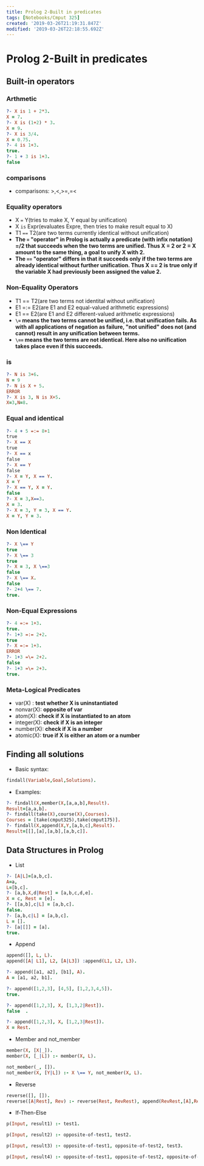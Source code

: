 ```yaml
---
title: Prolog 2-Built in predicates
tags: [Notebooks/Cmput 325]
created: '2019-03-26T21:19:31.847Z'
modified: '2019-03-26T22:18:55.692Z'
---
```


# Prolog 2-Built in predicates
## Built-in operators
### Arthmetic
  ```prolog
  ?- X is 1 + 2*3.
  X = 7.
  ?- X is (1+2) * 3.
  X = 9.
  ?- X is 3/4.
  X = 0.75.
  ?- 4 is 1+3.
  true.
  ?- 1 + 3 is 1+3. 
  false
  ```
### comparisons
  * comparisons: >,<,>=,=<

### Equality operators
  * X ```=``` Y(tries to make X, Y equal by unification)
  * X ```is``` Expr(evaluates Expre, then tries to make result equal to X)
  * T1 ```==``` T2(are two terms currently identical without unification)
  * **The ```=``` "operator" in Prolog is actually a predicate (with infix notation) =/2 that succeeds when the two terms are unified. Thus X = 2 or 2 = X amount to the same thing, a goal to unify X with 2.**
  * **The ```==``` "operator" differs in that it succeeds only if the two terms are already identical without further unification. Thus X == 2 is true only if the variable X had previously been assigned the value 2.**


### Non-Equality Operators
  * T1 \== T2(are two terms not identital without unification)
  * E1 =:= E2(are E1 and E2 equal-valued arithmetic expressions)
  * E1 =\= E2(are E1 and E2 different-valued arithmetic expressions)
  * **```\=``` means the two terms cannot be unified, i.e. that unification fails. As with all applications of negation as failure, "not unified" does not (and cannot) result in any unification between terms.**
  * **```\==``` means the two terms are not identical. Here also no unification takes place even if this succeeds.**

### is
  ```prolog
  ?- N is 3+6.
  N = 9
  ?- N is X + 5.
  ERROR
  ?- X is 3, N is X+5.
  X=3,N=8.
  ```
### Equal and identical
  ```prolog
  ?- 4 + 5 =:= 8+1
  true
  ?- X == X
  true
  ?- X == x
  false
  ?- X == Y
  false
  ?- X = Y, X == Y.
  X = Y
  ?- X == Y, X = Y.
  false
  ?- X = 3,X==3.
  X = 3.
  ?- X = 3, Y = 3, X == Y.
  X = Y, Y = 3.
  ```
### Non Identical
  ```prolog
  ?- X \== Y
  true
  ?- X \== 3
  true
  ?- X = 3, X \==3
  false
  ?- X \== X.
  false
  ?- 2+4 \== 7.
  true.
  ```

### Non-Equal Expressions
  ```prolog
  ?- 4 =:= 1+3.
  true.
  ?- 1+3 =:= 2+2.
  true
  ?- X =:= 1+3.
  ERROR
  ?- 1+3 =\= 2+2.
  false
  ?- 1+3 =\= 2+3.
  true.
  ```

### Meta-Logical Predicates
  * var(X) : **test whether X is uninstantiated**
  * nonvar(X): **opposite of var**
  * atom(X): **check if X is instantiated to an atom**
  * integer(X): **check if X is an integer**
  * number(X): **check if X is a number**
  * atomic(X): **true if X is either an atom or a number**

## Finding all solutions
  * Basic syntax: 
  ```prolog
  findall(Variable,Goal,Solutions).
  ```
  * Examples:
  ```prolog
  ?- findall(X,member(X,[a,a,b],Result).
  Result=[a,a,b].
  ?- findall(take(X),course(X),Courses).
  Courses = [take(cmput325),take(cmput175)].
  ?- findall(X,append(X,Y,[a,b,c],Result).
  Result=[[],[a],[a,b],[a,b,c]].
  ```

## Data Structures in Prolog
  * List
  ```prolog
  ?- [A|L]=[a,b,c].
  A=a,
  L=[b,c].
  ?- [a,b,X,d|Rest] = [a,b,c,d,e]. 
  X = c, Rest = [e].
  ?- [[a,b],c|L] = [a,b,c]. 
  false.
  ?- [a,b,c|L] = [a,b,c].
  L = [].
  ?- [a|[]] = [a]. 
  true.
  ```
  * Append
  ```prolog
  append([], L, L).
  append([A| L1], L2, [A|L3]) :append(L1, L2, L3).

  ?- append([a1, a2], [b1], A). 
  A = [a1, a2, b1].

  ?- append([1,2,3], [4,5], [1,2,3,4,5]). 
  true.

  ?- append([1,2,3], X, [1,3,2|Rest]). 
  false  .

  ?- append([1,2,3], X, [1,2,3|Rest]). 
  X = Rest.
  ```
  * Member and not_member
  ```prolog
  member(X, [X|_]).
  member(X, [_|L]) :- member(X, L).

  not_member(_, []).
  not_member(X, [Y|L]) :- X \== Y, not_member(X, L).
  ```

  * Reverse
  ```prolog
  reverse([], []).
  reverse([A|Rest], Rev) :- reverse(Rest, RevRest), append(RevRest,[A],Rev).
  ```

  * If-Then-Else
  ```prolog
  p(Input, result1) :- test1.

  p(Input, result2) :- opposite-of-test1, test2.

  p(Input, result3) :- opposite-of-test1, opposite-of-test2, test3.

  p(Input, result4) :- opposite-of-test1, opposite-of-test2, opposite-of-test3.
  ```

